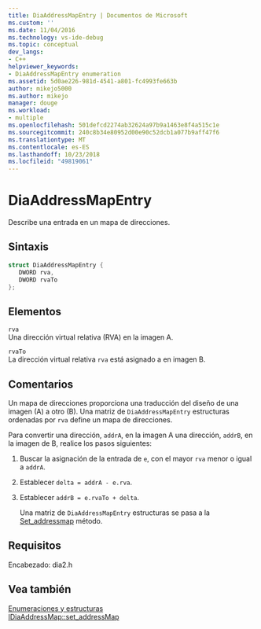 ```yaml
---
title: DiaAddressMapEntry | Documentos de Microsoft
ms.custom: ''
ms.date: 11/04/2016
ms.technology: vs-ide-debug
ms.topic: conceptual
dev_langs:
- C++
helpviewer_keywords:
- DiaAddressMapEntry enumeration
ms.assetid: 5d0ae226-981d-4541-a801-fc4993fe663b
author: mikejo5000
ms.author: mikejo
manager: douge
ms.workload:
- multiple
ms.openlocfilehash: 501defcd2274ab32624a97b9a1463e8f4a515c1e
ms.sourcegitcommit: 240c8b34e80952d00e90c52dcb1a077b9aff47f6
ms.translationtype: MT
ms.contentlocale: es-ES
ms.lasthandoff: 10/23/2018
ms.locfileid: "49819061"
---
```

# <a name="diaaddressmapentry"></a>DiaAddressMapEntry
Describe una entrada en un mapa de direcciones.  
  
## <a name="syntax"></a>Sintaxis  
  
```C++  
struct DiaAddressMapEntry {   
   DWORD rva,  
   DWORD rvaTo  
};  
```  
  
## <a name="elements"></a>Elementos  
 `rva`  
 Una dirección virtual relativa (RVA) en la imagen A.  
  
 `rvaTo`  
 La dirección virtual relativa `rva` está asignado a en imagen B.  
  
## <a name="remarks"></a>Comentarios  
 Un mapa de direcciones proporciona una traducción del diseño de una imagen (A) a otro (B). Una matriz de `DiaAddressMapEntry` estructuras ordenadas por `rva` define un mapa de direcciones.  
  
 Para convertir una dirección, `addrA`, en la imagen A una dirección, `addrB`, en la imagen de B, realice los pasos siguientes:  
  
1. Buscar la asignación de la entrada de `e`, con el mayor `rva` menor o igual a `addrA`.  
  
2. Establecer `delta = addrA - e.rva`.  
  
3. Establecer `addrB = e.rvaTo + delta`.  
  
   Una matriz de `DiaAddressMapEntry` estructuras se pasa a la [Set_addressmap](../../debugger/debug-interface-access/idiaaddressmap-set-addressmap.md) método.  
  
## <a name="requirements"></a>Requisitos  
 Encabezado: dia2.h  
  
## <a name="see-also"></a>Vea también  
 [Enumeraciones y estructuras](../../debugger/debug-interface-access/enumerations-and-structures.md)   
 [IDiaAddressMap::set_addressMap](../../debugger/debug-interface-access/idiaaddressmap-set-addressmap.md)